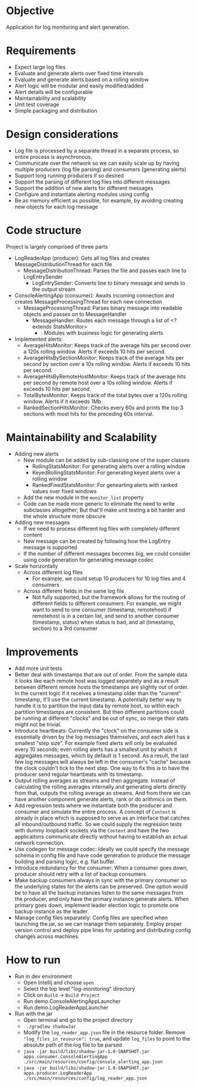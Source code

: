 # Objective
Application for log monitoring and alert generation.

# Requirements
- Expect large log files
- Evaluate and generate alerts over fixed time intervals
- Evaluate and generate alerts based on a rolling window
- Alert logic will be modular and easily modified/added
- Alert details will be configurable
- Maintainability and scalability
- Unit test coverage
- Simple packaging and distribution

# Design considerations
- Log file is processed by a separate thread in a separate process, so entire process is asynchronous.
- Communicate over the network so we can easily scale up by having multiple producers (log file parsing) and consumers (generating alerts)
- Support long running producers if so desired
- Support the parsing of different log files into different messages
- Support the addition of new alerts for different messages
- Configure and instantiate alerting modules using config
- Be as memory efficient as possible, for example, by avoiding creating new objects for each log message

# Code structure
Project is largely comprised of three parts
- LogReaderApp (producer): Gets all log files and creates MessageDistributionThread for each file 
  - MessageDistributionThread: Parses the file and passes each line to LogEntrySender
    - LogEntrySender: Converts line to binary message and sends to the output stream
- ConsoleAlertingApp (consumer): Awaits incoming connection and creates MessageProcessingThread for each new connection
  - MessageProcessingThread: Parses binary message into readable objects and passes on to MessageHandler
    - MessageHandler: Routes each message through a list of <? extends StatsMonitor>
      - <? extends StatsMonitor>: Modules with business logic for generating alerts
- Implemented alerts:
  - AverageHitsMonitor: Keeps track of the average hits per second over a 120s rolling window. Alerts if exceeds 10 hits per second.
  - AverageHitsBySectionMonitor: Keeps track of the average hits per second by section over a 10s rolling window. Alerts if exceeds 10 hits per second.
  - AverageHitsByRemoteHostMonitor: Keeps track of the average hits per second by remote host over a 10s rolling window. Alerts if exceeds 10 hits per second.
  - TotalBytesMonitor: Keeps track of the total bytes over a 120s rolling window. Alerts if it exceeds 1Mb
  - RankedSectionHitsMonitor: Checks every 60s and prints the top 3 sections with most hits for the preceding 60s interval.

# Maintainability and Scalability
- Adding new alerts
  - New module can be added by sub-classing one of the super classes
    - RollingStatsMonitor: For generating alerts over a rolling window
    - KeyedRollingStatsMonitor: For generating keyed alerts over a rolling window
    - RankedFixedStatsMonitor: For genearting alerts with ranked values over fixed windows
  - Add the new module in the ```monitor_list``` property
  - Code can be made more generic to eliminate the need to write subclasses altogether; But that'll make unit testing a bit harder and the whole structure more obscure
- Adding new messages
  - If we need to process different log files with completely different content
  - New message can be created by following how the LogEntry message is supported
  - If the number of different messages becomes big, we could consider using code generation for generating message codec
- Scale horizontally
  - Across different log files
    - For example, we could setup 10 producers for 10 log files and 4 consumers
  - Across different fields in the same log file
    - Not fully supported, but the framework allows for the routing of different fields to different consumers. For example, we might want to send to one consumer (timestamp, remotehost) if remotehost is in a certain list, and send to another consumer (timestamp, status) when status is bad, and all (timestamp, section) to a 3rd consumer

# Improvements
- Add more unit tests
- Better deal with timestamps that are out of order. From the sample data it looks like each remote host was logged separately and as a result between different remote hosts the timestamps are slightly out of order. In the current logic if it receives a timestamp older than the "current" timestamp, it'll use the current timestamp. A potentially better way to handle it is to partition the input data by remote host, so within each partition timestamps are consistent. But then different partitions could be running at different "clocks" and be out of sync, so merge their stats might not be trivial.
- Introduce heartbeats: Currently the "clock" on the consumer side is essentially driven by the log messages themselves, and each alert has a smallest "step size". For example fixed alerts will only be evaluated every 10 seconds; even rolling alerts has a smallest unit by which it aggregates messages, which by default is 1 second. As a result, the last few log messages will always be left in the consumer's "cache" because the clock couldn't tick to the next step. One way to fix this is to have the producer send regular heartbeats with its timestamp.
- Output rolling averages as streams and then aggregate. Instead of calculating the rolling averages internally and generating alerts directly from that, outputs the rolling average as streams. And from there we can have another component generate alerts, rank or do arithmics on them.
- Add regression tests where we instantiate both the producer and consumer and simulate the entire process. A concept of ```Context``` is already in place which is supposed to serve as an interface that catches all inbound/outbound traffic. So we could supply the regression tests with dummy loopback sockets via the ```Context``` and have the two applicaitons communicate directly without having to establish an actual network connection.
- Use codegen for message codec: Ideally we could specify the message schema in config file and have code generation to produce the message building and parsing logic, e.g. flat buffer.
- Introduce redundancy for the consumer: When a consumer goes down, producer should retry with a list of backup consumers.
- Make backup consumers always in sync with the primary consumer so the underlying states for the alerts can be preserved. One option would be to have all the backup instances listen to the same messages from the producer, and only have the primary instance generate alerts. When primary goes down, implement leader election logic to promote one backup instance as the leader.
- Manage config files separately: Config files are specified when launching the jar, so we can manage them separately. Employ proper version control and deploy pipe lines for updating and distributing config changes across machines.

# How to run
- Run in dev environment
  - Open Intellij and choose ```open```
  - Select the top level "log-monitoring" directory
  - Click on ```Build``` -> ```Build Project```
  - Run demo.ConsoleAlertingAppLauncher
  - Run demo.LogReaderAppLauncher
- Run with the jar
  - Open terminal and go to the project directory
  - ``` ./gradlew shadowJar```
  - Modify the ```log_reader_app.json``` file in the resource folder. Remove ```"log_files_in_resource": true```, and update ```log_files``` to point to the absolute path of the log file to be parsed
  - ```java -jar build/libs/shadow-jar-1.0-SNAPSHOT.jar apps.consumer.ConsoleAlertingApp ./src/main/resources/config/console_alerting_app.json```
  - ```java -jar build/libs/shadow-jar-1.0-SNAPSHOT.jar apps.producer.LogReaderApp ./src/main/resources/config/log_reader_app.json```
